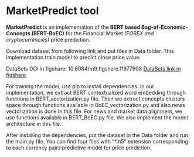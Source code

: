 # MarketPredict tool
**MarketPredict** is an implementation of the **BERT based Bag-of-Economic-Concepts (BERT-BoEC)** for the Financial Market _(FOREX and cryptocurrencies)_ price prediction.

Download dataset from following link and put files in Data folder.
This implementation train model to predict close price value. 

DataSets DOI in figshare: 10.6084/m9.figshare.11977908
[DataSets link in figshare](https://figshare.com/s/7257c70ba9e726093026)

For training the model, use pip to install dependencies. In our implementation, we extract BERT contextualized word embedding through functions in BERT_vectorization.py file. Then we extract concepts clusters space through functions available in BoEC_vectorization.py and also news vectorization is done in this file. For news and market data alignment, we use functions available in BERT_BoEC.py file. We also implement the model architecture in this file.

After installing the dependencies, put the dataset in the Data folder and run the main.py file. You can find four files with "*.h5" extension corresponding to each currency pairs predictive model for price prediction.
